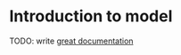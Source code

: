 # Introduction to model

TODO: write [great documentation](http://jacobian.org/writing/great-documentation/what-to-write/)

